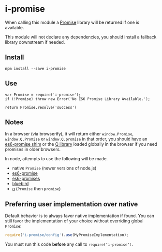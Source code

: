i-promise
=========

When calling this module a [Promise](https://developer.mozilla.org/en-US/docs/Web/JavaScript/Reference/Global_Objects/Promise) library will be returned if one is available.

This module will not declare any dependencies, you should install a fallback library downstream if needed.

## Install

`npm install --save i-promise`

## Use

```
var Promise = require('i-promise');
if (!Promise) throw new Error('No ES6 Promise Library Available.');

return Promise.resolve('success')
```

## Notes

In a browser (via browserify), it will return either `window.Promise`, `window.Q.Promise` or `window.Q.promise` in that order, you should have an [es6-promise shim](https://github.com/paulmillr/es6-shim/) or the [Q library](https://github.com/kriskowal/q) loaded globally in the browser if you need promises in older browsers.

In node, attempts to use the following will be made.

* native `Promise` (newer versions of node.js)
* [es6-promise](https://www.npmjs.org/package/es6-promise)
* [es6-promises](https://www.npmjs.org/package/es6-promises)
* [bluebird](https://www.npmjs.org/package/bluebird)
* [q](https://www.npmjs.org/package/q) (`Promise` then `promise`)

## Preferring user implementation over native

Default behavior is to always favor native implementation if found. You can still favor the implementation of your choice without overriding global `Promise`:

```js
require('i-promise/config').use(MyPromiseImplementation);
```

You must run this code **before** any call to `require('i-promise')`.
